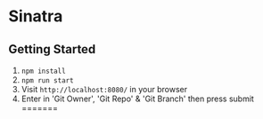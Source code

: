 Sinatra
=============

## Getting Started

1. `npm install`
2. `npm run start`
3. Visit `http://localhost:8080/` in your browser
4. Enter in 'Git Owner', 'Git Repo' & 'Git Branch' then press submit
=======